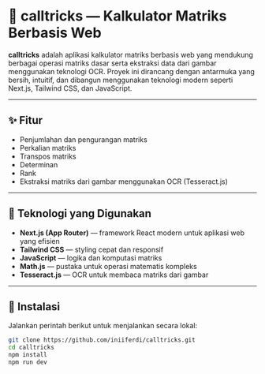 # 🧮 calltricks — Kalkulator Matriks Berbasis Web

**calltricks** adalah aplikasi kalkulator matriks berbasis web yang mendukung berbagai operasi matriks dasar serta ekstraksi data dari gambar menggunakan teknologi OCR. Proyek ini dirancang dengan antarmuka yang bersih, intuitif, dan dibangun menggunakan teknologi modern seperti Next.js, Tailwind CSS, dan JavaScript.

---

## ✨ Fitur

- Penjumlahan dan pengurangan matriks
- Perkalian matriks
- Transpos matriks
- Determinan
- Rank
- Ekstraksi matriks dari gambar menggunakan OCR (Tesseract.js)

---

## 🧰 Teknologi yang Digunakan

- **Next.js (App Router)** — framework React modern untuk aplikasi web yang efisien
- **Tailwind CSS** — styling cepat dan responsif
- **JavaScript** — logika dan komputasi matriks
- **Math.js** — pustaka untuk operasi matematis kompleks
- **Tesseract.js** — OCR untuk membaca matriks dari gambar

---

## 🚀 Instalasi

Jalankan perintah berikut untuk menjalankan secara lokal:

```bash
git clone https://github.com/iniiferdi/calltricks.git
cd calltricks
npm install
npm run dev
